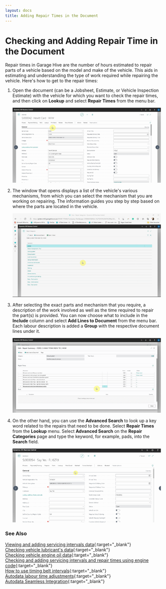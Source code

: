 ```yaml
---
layout: docs
title: Adding Repair Times in the Document
---
```


# Checking and Adding Repair Time in the Document

Repair times in Garage Hive are the number of hours estimated to repair parts of a vehicle based on the model and make of the vehicle. This aids in estimating and understanding the type of work required while repairing the vehicle. Here's how to get to the repair times:
1. Open the document (can be a Jobsheet, Estimate, or Vehicle Inspection Estimate) with the vehicle for which you want to check the repair times, and then click on **Lookup** and select **Repair Times** from the menu bar.

   ![](media/garagehive-autodata-repair-times1.gif)

2. The window that opens displays a list of the vehicle's various mechanisms, from which you can select the mechanism that you are working on repairing. The information guides you step by step based on where the parts are located in the vehicle.

   ![](media/garagehive-autodata-repair-times2.gif)

3. After selecting the exact parts and mechanism that you require, a description of the work involved as well as the time required to repair the part(s) is provided. You can now choose what to include in the **Include** column and select **Add Lines to Document** from the menu bar. Each labour description is added a **Group** with the respective document lines under it.

   ![](media/garagehive-autodata-repair-times3.gif)

4. On the other hand, you can use the **Advanced Search** to look up a key word related to the repairs that need to be done. Select **Repair Times** from the **Lookup** menu. Select **Advanced Search** on the **Repair Categories** page and type the keyword, for example, pads, into the **Search** field.

   ![](media/garagehive-autodata-repair-times4.gif)


### **See Also**

[Viewing and adding servicing intervals data](garagehive-autodata-viewing-and-adding-servicing-intervals.html){:target="_blank"} \
[Checking vehicle lubricant's data](garagehive-autodata-checking-vehicle-lubricant-data.html){:target="_blank"} \
[Checking vehicle engine oil data](garagehive-autodata-viewing-vehicle-engine-oil-data.html){:target="_blank"} \
[Checking and adding servicing intervals and repair times using engine code](garagehive-autodata-checking-servicing-intervals-and-adding-repair-times-using-engine-code.html){:target="_blank"} \
[How to use timing belt intervals](garagehive-timing-belt-intervals-how-to-use-timing-belt-intervals.html){:target="_blank"} \
[Autodata labour time adjustments](garagehive-autodata-labour-time-adjustment.html){:target="_blank"} \
[Autodata Seamless Integration](garagehive-autodata-seamless-integration.html){:target="_blank"}
